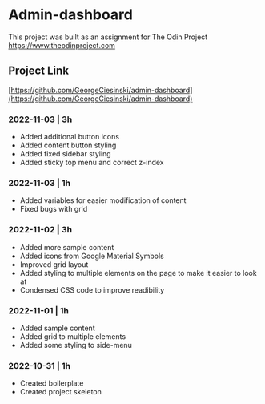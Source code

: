 # Admin-dashboard

This project was built as an assignment for The Odin Project
https://www.theodinproject.com

## Project Link
[https://github.com/GeorgeCiesinski/admin-dashboard](https://github.com/GeorgeCiesinski/admin-dashboard)

### 2022-11-03 | 3h
- Added additional button icons
- Added content button styling
- Added fixed sidebar styling
- Added sticky top menu and correct z-index

### 2022-11-03 | 1h
- Added variables for easier modification of content
- Fixed bugs with grid

### 2022-11-02 | 3h
- Added more sample content
- Added icons from Google Material Symbols
- Improved grid layout
- Added styling to multiple elements on the page to make it easier to look at
- Condensed CSS code to improve readibility

### 2022-11-01 | 1h
- Added sample content
- Added grid to multiple elements
- Added some styling to side-menu

### 2022-10-31 | 1h
- Created boilerplate
- Created project skeleton
